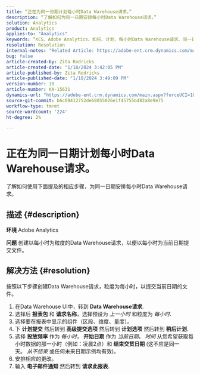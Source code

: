 ```yaml
---
title: “正在为同一日期计划每小时Data Warehouse请求。”
description: “了解如何为同一日期安排每小时Data Warehouse请求。”
solution: Analytics
product: Analytics
applies-to: "Analytics"
keywords: “KCS、Adobe Analytics、如何、计划、每小时Data Warehouse请求、同一日期”
resolution: Resolution
internal-notes: "Related Article: https://adobe-ent.crm.dynamics.com/main.aspx?appid=c8f3a4cd-a068-e911-a957-000d3a34e00b&pagetype=entityrecord&etn=knowledgearticle&id=b5d08a45-cea0-ea11-a812-000d3a303484"
bug: false
article-created-by: Zita Rodricks
article-created-date: "1/18/2024 3:42:05 PM"
article-published-by: Zita Rodricks
article-published-date: "1/18/2024 3:49:09 PM"
version-number: 10
article-number: KA-15631
dynamics-url: "https://adobe-ent.crm.dynamics.com/main.aspx?forceUCI=1&pagetype=entityrecord&etn=knowledgearticle&id=38e3cf20-18b6-ee11-a569-6045bd0065f9"
source-git-commit: b6c09412752de68055026e1f45755b482a8e9e75
workflow-type: tm+mt
source-wordcount: '224'
ht-degree: 2%

---
```


# 正在为同一日期计划每小时Data Warehouse请求。


了解如何使用下面提及的相应步骤，为同一日期安排每小时Data Warehouse请求。

## 描述 {#description}


<b>环境</b>
Adobe Analytics

<b>问题</b>
创建以每小时为粒度的Data Warehouse请求，以便以每小时为当前日期提交文件。


## 解决方法 {#resolution}


按照以下步骤创建Data Warehouse请求，粒度为每小时，以提交当前日期的文件。

1. 在Data Warehouse UI中，转到 <b>Data Warehouse请求</b>.
2. 选择后 <b>报表包</b> 和 <b>请求名称</b>，选择预设为 *上一小时* 和粒度为 *每小时*.
3. 选择要在报表中显示的组件（区段、维度、量度）。
4. 下 <b>计划提交</b> 然后转到 <b>高级提交选项</b> 然后转到 <b>计划选项</b> 然后转到 <b>稍后计划</b>.
5. 选择 <b>投放频率</b> 作为 *每小时*， <b>开始日期</b> 作为 *当前日期*， *时间* 从您希望获取每小时数据的那一小时（例如：凌晨2点）和 <b>结束交货日期</b> (这不应是同一天。 *从不结束* 或任何未来日期示例均有效)。
6. 安排相应的更改。
7. 输入 <b>电子邮件通知</b> 然后转到 <b>请求此报表</b>.

